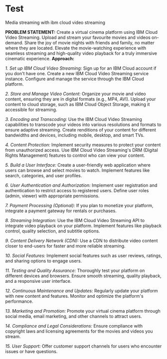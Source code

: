 # Test
Media streaming with ibm cloud video streaming 

**PROBLEM STATEMENT:**
Create a virtual cinema platform using IBM Cloud Video Streaming. Upload and stream
your favourite movies and videos on-demand. Share the joy of movie nights with
friends and family, no matter where they are located. Elevate the movie-watching
experience with seamless streaming and high-quality video playback for a truly
immersive cinematic experience.
**Approach:**

_1. Set up IBM Cloud Video Streaming:_
Sign up for an IBM Cloud account if you don't have one.
Create a new IBM Cloud Video Streaming service instance.
Configure and manage the service through the IBM Cloud platform.

_2. Store and Manage Video Content:_
Organize your movie and video content, ensuring they are in digital
formats (e.g., MP4, AVI).
Upload your content to cloud storage, such as IBM Cloud Object Storage,
making it accessible for streaming.

_3. Encoding and Transcoding:_
Use the IBM Cloud Video Streaming capabilities to transcode your videos
into various resolutions and formats to ensure adaptive streaming.
Create renditions of your content for different bandwidths and devices,
including mobile, desktop, and smart TVs.

_4. Content Protection:_
Implement security measures to protect your content from unauthorized
access.
Use IBM Cloud Video Streaming's DRM (Digital Rights Management)
features to control who can view your content.

_5. Build a User Interface:_
Create a user-friendly web application where users can browse and select
movies to watch.
Implement features like search, categories, and user profiles.

_6. User Authentication and Authorization:_
Implement user registration and authentication to restrict access to
registered users.
Define user roles (admin, viewer) with appropriate permissions.

_7. Payment Processing (Optional):_
If you plan to monetize your platform, integrate a payment gateway for
rentals or purchases.

_8. Streaming Integration:_
Use the IBM Cloud Video Streaming API to integrate video playback on
your platform.
Implement features like playback control, quality selection, and subtitle
options.

_9. Content Delivery Network (CDN):_
Use a CDN to distribute video content closer to end-users for faster and
more reliable streaming.

_10. Social Features:_
Implement social features such as user reviews, ratings, and sharing
options to engage users.

_11. Testing and Quality Assurance:_
Thoroughly test your platform on different devices and browsers.
Ensure smooth streaming, quality playback, and a responsive user
interface.

_12. Continuous Maintenance and Updates:_
Regularly update your platform with new content and features.
Monitor and optimize the platform's performance.

_13. Marketing and Promotion:_
Promote your virtual cinema platform through social media, email
marketing, and other channels to attract users.

_14. Compliance and Legal Considerations:_
Ensure compliance with copyright laws and licensing agreements for the
movies and videos you stream.

_15. User Support:_
Offer customer support channels for users who encounter issues or have
questions.
